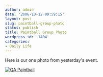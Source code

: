 ```yaml
---
author: admin
date: '2006-10-12 09:59:15'
layout: post
slug: paintball-group-photo
status: publish
title: Paintball Group Photo
wordpress_id: '1404'
categories:
- Daily Life
---
```


Here is our one photo from yesterday's event.

[![QA
Paintball](http://static.flickr.com/94/267893598_fd0a2d1a1a.jpg)](http://www.flickr.com/photos/albill/267893598/ "Photo Sharing")
